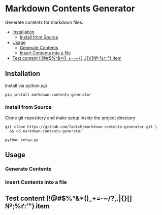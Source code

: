 # Markdown Contents Generator

Generate contents for markdown files.

<contents-start />

- [Installation](#installation)
  - [Install from Source](#install-from-source)
- [Usage](#usage)
  - [Generate Contents](#generate-contents)
  - [Insert Contents into a file](#insert-contents-into-a-file)
- [Test content (!@#$%^&*()_+=-~/?,.\|{}[]№;%ґ:'") item](#test-content-item)

<contents-finish />

## Installation

Install via python _pip_
```shell
pip install markdown-contents-generator
```

### Install from Source

Clone git-repository and make setup inside the project directory
```shell
git clone https://github.com/fadich/markdown-contents-generator.git \
  && cd markdown-contents-generator

python setup.py
```

## Usage

### Generate Contents

### Insert Contents into a file

## Test content (!@#$%^&*()_+=-~/?,.\|{}[]№;%ґ:'") item
